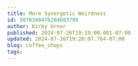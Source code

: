 ```yaml
---
title: More Synergetic Weirdness
id: 5876348476204683799
author: Kirby Urner
published: 2024-07-26T19:19:00.001-07:00
updated: 2024-07-26T19:20:07.764-07:00
blog: coffee_shops
tags: 
---
```


